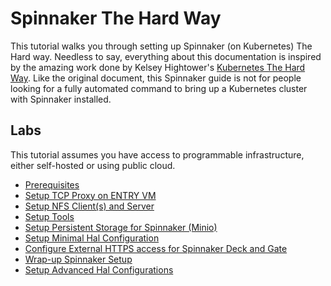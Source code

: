 # Spinnaker The Hard Way

This tutorial walks you through setting up Spinnaker (on Kubernetes) The Hard way. Needless to say, everything about this documentation is inspired by the amazing work done by Kelsey Hightower's [Kubernetes The Hard Way](https://github.com/kelseyhightower/kubernetes-the-hard-way). Like the original document, this Spinnaker guide is not for people looking for a fully automated command to bring up a Kubernetes cluster with Spinnaker installed.

## Labs

This tutorial assumes you have access to programmable infrastructure, either self-hosted or using public cloud.

* [Prerequisites](docs/01-prerequisites.md)
* [Setup TCP Proxy on ENTRY VM](docs/02-setup-tcp-proxy.md)
* [Setup NFS Client(s) and Server](docs/03-setup-nfs-client-server.md)
* [Setup Tools](docs/04-setup-tools.md)
* [Setup Persistent Storage for Spinnaker (Minio)](docs/05-setup-minio.md)
* [Setup Minimal Hal Configuration](docs/06-setup-minimal-halconfig.md)
* [Configure External HTTPS access for Spinnaker Deck and Gate](docs/07-configure-https-access.md)
* [Wrap-up Spinnaker Setup](docs/08-run-spinnaker.md)
* [Setup Advanced Hal Configurations](docs/09-setup-advanced-halconfig.md)
